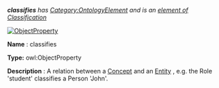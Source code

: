 ___classifies__ 
 has
 [Category:OntologyElement](../../Category/OntologyElement "Category:OntologyElement") 
 and is an
 [element of](../../Property/ElementOf "Property:ElementOf") 
[Classification](../../Submissions/Classification "Submissions:Classification")_




  





[![ObjectProperty](../../images/thumb/c/c3/ObjectProperty.gif/45px-ObjectProperty.gif)](../../Image/ObjectProperty.gif "ObjectProperty")


__Name__ 
 : classifies
 



__Type:__ 
 owl:ObjectProperty
 



__Description__ 
 : A relation between a
 [Concept](../../Community/FrancoisScharffe_about_ConceptGroup "Submissions:Classification/Concept") 
 and an
 [Entity](../../Image/FlattenedEntity.png "Submissions:Classification/Entity") 
 , e.g. the Role 'student' classifies a Person 'John'.